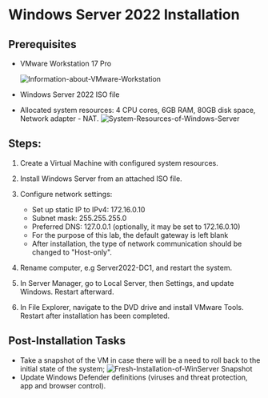 # Windows Server 2022 Installation

## Prerequisites

* VMware Workstation 17 Pro
  
  ![Information-about-VMware-Workstation](https://github.com/user-attachments/assets/19b7892e-9fa6-43d1-9661-1719641e4844)
* Windows Server 2022 ISO file
* Allocated system resources: 4 CPU cores, 6GB RAM, 80GB disk space, Network adapter - NAT.
  ![System-Resources-of-Windows-Server](https://github.com/user-attachments/assets/1311a552-ba72-46f4-8d4a-d1a6b206e36a)

## Steps:

1. Create a Virtual Machine with configured system resources.
2. Install Windows Server from an attached ISO file.
3. Configure network settings: 
    
    - Set up static IP to IPv4: 172.16.0.10
    - Subnet mask: 255.255.255.0
    - Preferred DNS: 127.0.0.1 (optionally, it may be set to 172.16.0.10)
    - For the purpose of this lab, the default gateway is left blank
    - After installation, the type of network communication should be changed to "Host-only".

4. Rename computer, e.g Server2022-DC1, and restart the system.
5. In Server Manager, go to Local Server, then Settings, and update Windows. Restart afterward.
6. In File Explorer, navigate to the DVD drive and install VMware Tools. Restart after installation has been completed.

## Post-Installation Tasks
- Take a snapshot of the VM in case there will be a need to roll back to the initial state of the system;
  ![Fresh-Installation-of-WinServer Snapshot](https://github.com/user-attachments/assets/fb73b1cc-e16b-44aa-98aa-b683f07016db)
- Update Windows Defender definitions (viruses and threat protection, app and browser control).
  

